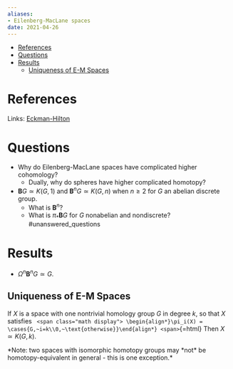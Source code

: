 ```yaml
---
aliases:
- Eilenberg-MacLane spaces
date: 2021-04-26
---
```


-   [References](#references)
-   [Questions](#questions)
-   [Results](#results)
    -   [Uniqueness of E-M Spaces](#uniqueness-of-e-m-spaces)














# References

Links: [Eckman-Hilton](Eckman-Hilton)

# Questions

-   Why do Eilenberg-MacLane spaces have complicated higher cohomology?
    -   Dually, why do spheres have higher complicated homotopy?
-   ${\mathbf{B}}G \simeq K(G, 1)$ and ${\mathbf{B}}^n G \simeq K(G, n)$ when $n\geq 2$ for $G$ an abelian discrete group.
    -   What is ${\mathbf{B}}^n$?
    -   What is $\pi_* {\mathbf{B}}G$ for $G$ nonabelian and nondiscrete? \#unanswered_questions

# Results

-   ${\Omega}^n {\mathbf{B}}^n G \simeq G$.

## Uniqueness of E-M Spaces

If $X$ is a space with one nontrivial homology group $G$ in degree $k$, so that $X$ satisfies `
<span class="math display">
\begin{align*}\pi_i(X) = \cases{G,~i=k\\0,~\text{otherwise}}\end{align*}
<span>`{=html} Then $X \simeq K(G, k)$.

*Note: two spaces with isomorphic homotopy groups may *not\* be homotopy-equivalent in general - this is one exception.\*
